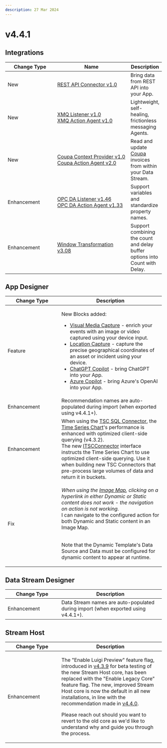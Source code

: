 ```yaml
---
description: 27 Mar 2024
---
```


# v4.4.1

## Integrations

<table><thead><tr><th width="155">Change Type</th><th width="250">Name</th><th>Description</th></tr></thead><tbody><tr><td>New</td><td><a href="https://xmpro.gitbook.io/rest-api-connector/">REST API Connector v1.0</a></td><td>Bring data from REST API into your App. </td></tr><tr><td>New</td><td><a href="https://xmpro.gitbook.io/xmq/">XMQ Listener v1.0<br>XMQ Action Agent v1.0</a></td><td>Lightweight, self-healing, frictionless messaging Agents.</td></tr><tr><td>New</td><td><a href="https://xmpro.gitbook.io/coupa/">Coupa Context Provider v1.0<br>Coupa Action Agent v2.0</a></td><td>Read and update <a href="https://www.coupa.com/">Coupa</a> invoices from within your Data Stream.</td></tr><tr><td>Enhancement</td><td><a href="https://xmpro.gitbook.io/opc-da#v1.46-06-mar-2024">OPC DA Listener v1.46</a><br><a href="https://xmpro.gitbook.io/opc-da#v1.33-06-mar-2024">OPC DA Action Agent v1.33</a></td><td>Support variables and standardize property names.</td></tr><tr><td>Enhancement</td><td><a href="https://xmpro.gitbook.io/window#v3.08-07-mar-2024">Window Transformation v3.08</a></td><td>Support combining the count and delay buffer options into Count with Delay.</td></tr></tbody></table>

## App Designer

<table><thead><tr><th width="157">Change Type</th><th>Description</th></tr></thead><tbody><tr><td>Feature</td><td><p>New Blocks added:</p><ul><li><a href="../blocks-toolbox/device-input/visual-media-capture.md">Visual Media Capture</a> - enrich your events with an image or video captured using your device input.</li><li><a href="../blocks-toolbox/device-input/location-capture.md">Location Capture</a> - capture the precise geographical coordinates of an asset or incident using your device.</li><li><a href="../blocks-toolbox/ai/chatgpt-copilot.md">ChatGPT Copilot</a> - bring ChatGPT into your App.</li><li><a href="../blocks-toolbox/ai/azure-copilot.md">Azure Copilot</a> - bring Azure's OpenAI into your App.</li></ul></td></tr><tr><td>Enhancement</td><td>Recommendation names are auto-populated during import (when exported using v4.4.1+).</td></tr><tr><td>Enhancement</td><td>When using the <a href="https://app.gitbook.com/o/-MZASoMaVZCmWsNG58Xo/s/BAJZpMV4srQJyRnAmEml/">TSC SQL Connector</a>, the <a href="../blocks-toolbox/visualizations/time-series-chart.md#connector-selection">Time Series Chart</a>'s performance is enhanced with optimized client-side querying (v4.3.2).  <br>The new <a href="../how-tos/connectors/building-connectors.md#itscconnector">ITSCConnector</a> interface instructs the Time Series Chart to use optimized client-side querying. Use it when building new TSC Connectors that pre-process large volumes of data and return it in buckets. </td></tr><tr><td>Fix</td><td><p><em>When using the</em> <a href="../blocks-toolbox/visualizations/image-map.md"><em>Image Map</em></a><em>, clicking on a hyperlink in either Dynamic or Static content does not work - the navigation on action is not working.</em><br>I can navigate to the configured action for both Dynamic and Static content in an Image Map.</p><p> <br>Note that the Dynamic Template's Data Source and Data must be configured for dynamic content to appear at runtime.</p></td></tr></tbody></table>

## Data Stream Designer

<table><thead><tr><th width="157">Change Type</th><th>Description</th></tr></thead><tbody><tr><td>Enhancement</td><td>Data Stream names are auto-populated during import (when exported using v4.4.1+).</td></tr></tbody></table>

## Stream Host

<table><thead><tr><th width="157">Change Type</th><th>Description</th></tr></thead><tbody><tr><td>Enhancement</td><td><p>The "Enable Luigi Preview" feature flag, introduced in <a href="archived/v4.3.9.md#stream-hosts">v4.3.9</a> for beta testing of the new Stream Host core, has been replaced with the "Enable Legacy Core" feature flag. The new, improved Stream Host core is now the default in all new installations, in line with the recommendation made in <a href="v4.4.0.md">v4.4.0</a>. </p><p>Please reach out should you want to revert to the old core as we'd like to understand why and guide you through the process. </p></td></tr></tbody></table>
